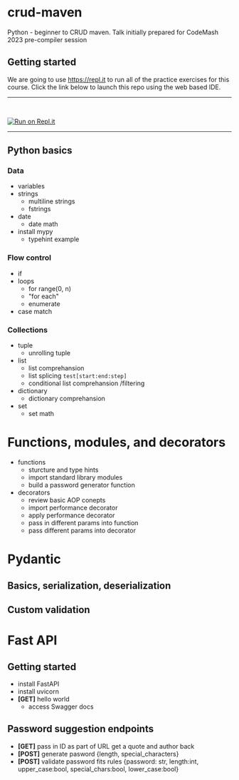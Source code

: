 # crud-maven
Python - beginner to CRUD maven. Talk initially prepared for CodeMash 2023 pre-compiler session

## Getting started
We are going to use https://repl.it to run all of the practice exercises for this course. Click the link below to launch this repo using the web based IDE.
<hr /><br/>

[![Run on Repl.it](https://repl.it/badge/github/ilyaGotfryd/crud-maven)](https://repl.it/github/ilyaGotfryd/crud-maven)

<hr />

## Python basics
### Data
- variables
- strings
  - multiline strings
  - fstrings
- date
  - date math
- install mypy
  - typehint example
### Flow control
- if
- loops
  - for range(0, n)
  - "for each"
  - enumerate
- case match
### Collections
- tuple
  - unrolling tuple
- list
  - list comprehansion
  - list splicing `test[start:end:step]`
  - conditional list comprehansion /filtering
- dictionary
  - dictionary comprehansion
- set
  - set math
# Functions, modules, and decorators
- functions
  - sturcture and type hints
  - import standard library modules
  - build a password generator function
- decorators
  - review basic AOP conepts
  - import performance decorator
  - apply performance decorator
  - pass in different params into function
  - pass different params into decorator
# Pydantic
## Basics, serialization, deserialization
## Custom validation
# Fast API
## Getting started
- install FastAPI
- install uvicorn
- **[GET]** hello world
   - access Swagger docs
## Password suggestion endpoints
- **[GET]** pass in ID as part of URL get a quote and author back
- **[POST]** generate pasword {length, special_characters}
- **[POST]** validate password fits rules {password: str, length:int, upper_case:bool, special_chars:bool, lower_case:bool} 